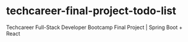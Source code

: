 # techcareer-final-project-todo-list
Techcareer Full-Stack Developer Bootcamp Final Project | Spring Boot + React
